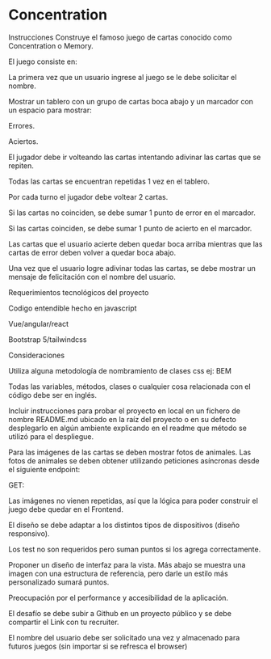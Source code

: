 # Concentration

Instrucciones
Construye el famoso juego de cartas conocido como Concentration o Memory. 

El juego consiste en: 

La primera vez que un usuario ingrese al juego se le debe solicitar el nombre.

Mostrar un tablero con un grupo de cartas boca abajo y un marcador con un espacio para mostrar: 

Errores.

Aciertos.

El jugador debe ir volteando las cartas intentando adivinar las cartas que se repiten.

Todas las cartas se encuentran repetidas 1 vez en el tablero.

Por cada turno el jugador debe voltear 2 cartas.

Si las cartas no coinciden, se debe sumar 1 punto de error en el marcador.

Si las cartas coinciden, se debe sumar 1 punto de acierto en el marcador.

Las cartas que el usuario acierte deben quedar boca arriba mientras que las cartas de error deben volver a quedar boca abajo.

Una vez que el usuario logre adivinar todas las cartas, se debe mostrar un mensaje de felicitación con el nombre del usuario.

Requerimientos tecnológicos del proyecto

Codigo entendible hecho en javascript

Vue/angular/react

Bootstrap 5/tailwindcss

Consideraciones

Utiliza alguna metodología de nombramiento de clases css ej: BEM

Todas las variables, métodos, clases o cualquier cosa relacionada con el código debe ser en inglés.

Incluir instrucciones para probar el proyecto en local en un fichero de nombre README.md ubicado en la raíz del proyecto o en su defecto desplegarlo en algún ambiente explicando en el readme que método se utilizó para el despliegue.

Para las imágenes de las cartas se deben mostrar fotos de animales. Las fotos de animales se deben obtener utilizando peticiones asíncronas desde el siguiente endpoint:

GET: 

Las imágenes no vienen repetidas, así que la lógica para poder construir el juego debe quedar en el Frontend.

El diseño se debe adaptar a los distintos tipos de dispositivos (diseño responsivo).

Los test no son requeridos pero suman puntos si los agrega correctamente.

Proponer un diseño de interfaz para la vista. Más abajo se muestra una imagen con una estructura de referencia, pero darle un estilo más personalizado sumará puntos.

Preocupación por el performance y accesibilidad de la aplicación.


El desafío se debe subir a Github en un proyecto público y se debe compartir el Link con tu recruiter.

El nombre del usuario debe ser solicitado una vez y almacenado para futuros juegos (sin importar si se refresca el browser)